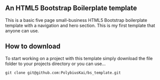 ## An HTML5 Bootstrap Boilerplate template

This is a basic five page small-business HTML5 Bootstrap boilerplate template with a navigation and hero section. This is my first template that anyone can use. 

## How to download

To start working on a project with this template simply download the file folder to your projects directory 
or you can use...

```
git clone git@github.com:PolybiusKai/bs_template.git
```

